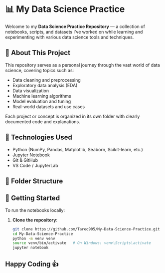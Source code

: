 # 📊 My Data Science Practice

Welcome to my **Data Science Practice Repository** — a collection of notebooks, scripts, and datasets I've worked on while learning and experimenting with various data science tools and techniques.

## 🧠 About This Project

This repository serves as a personal journey through the vast world of data science, covering topics such as:

- Data cleaning and preprocessing
- Exploratory data analysis (EDA)
- Data visualization
- Machine learning algorithms
- Model evaluation and tuning
- Real-world datasets and use cases

Each project or concept is organized in its own folder with clearly documented code and explanations.

## 🚀 Technologies Used

- Python (NumPy, Pandas, Matplotlib, Seaborn, Scikit-learn, etc.)
- Jupyter Notebook
- Git & GitHub
- VS Code / JupyterLab

## 📁 Folder Structure


## 📌 Getting Started

To run the notebooks locally:

1. **Clone the repository**:
   ```bash
   git clone https://github.com/Tareq905/My-Data-Science-Practice.git
   cd My-Data-Science-Practice
   python -m venv venv
   source venv/bin/activate   # On Windows: venv\Scripts\activate
   jupyter notebook


## Happy Coding 👍


